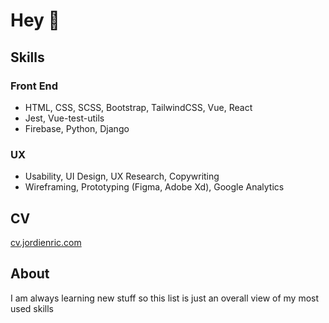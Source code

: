 # Hey 👋

## Skills

### Front End
- HTML, CSS, SCSS, Bootstrap, TailwindCSS, Vue, React
- Jest, Vue-test-utils
- Firebase, Python, Django

### UX
- Usability, UI Design, UX Research, Copywriting
- Wireframing, Prototyping (Figma, Adobe Xd), Google Analytics

## CV
[cv.jordienric.com](https://cv.jordienric.com/)

## About
I am always learning new stuff so this list is just an overall view of my most used skills
